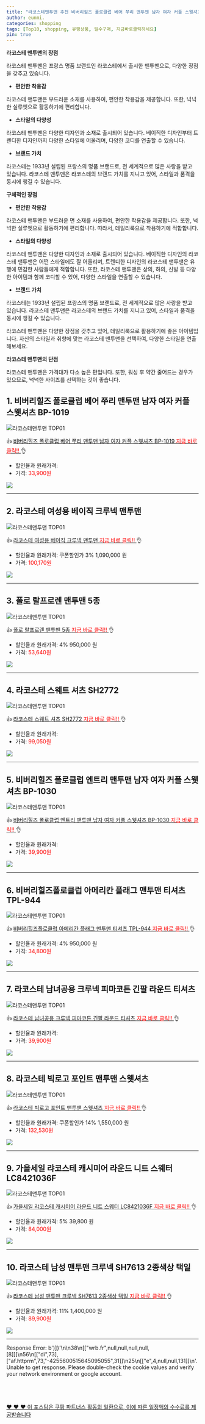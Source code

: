```yaml
---
title: "라코스테맨투맨 추천 비버리힐즈 폴로클럽 베어 쭈리 맨투맨 남자 여자 커플 스웻셔츠 BP-1019 비교 장점 구매시 주의사항"
author: eunmi.
categories: shopping
tags: [Top10, shopping, 유행상품, 필수구매, 지금바로클릭하세요]
pin: true
---
```

**라코스테 맨투맨의 장점**

라코스테 맨투맨은 프랑스 명품 브랜드인 라코스테에서 출시한 맨투맨으로, 다양한 장점을 갖추고 있습니다.

* **편안한 착용감**

라코스테 맨투맨은 부드러운 소재를 사용하여, 편안한 착용감을 제공합니다. 또한, 넉넉한 실루엣으로 활동하기에 편리합니다.

* **스타일의 다양성**

라코스테 맨투맨은 다양한 디자인과 소재로 출시되어 있습니다. 베이직한 디자인부터 트렌디한 디자인까지 다양한 스타일에 어울리며, 다양한 코디를 연출할 수 있습니다.

* **브랜드 가치**

라코스테는 1933년 설립된 프랑스의 명품 브랜드로, 전 세계적으로 많은 사랑을 받고 있습니다. 라코스테 맨투맨은 라코스테의 브랜드 가치를 지니고 있어, 스타일과 품격을 동시에 챙길 수 있습니다.

**구체적인 장점**

* **편안한 착용감**

라코스테 맨투맨은 부드러운 면 소재를 사용하여, 편안한 착용감을 제공합니다. 또한, 넉넉한 실루엣으로 활동하기에 편리합니다. 따라서, 데일리룩으로 착용하기에 적합합니다.

* **스타일의 다양성**

라코스테 맨투맨은 다양한 디자인과 소재로 출시되어 있습니다. 베이직한 디자인의 라코스테 맨투맨은 어떤 스타일에도 잘 어울리며, 트렌디한 디자인의 라코스테 맨투맨은 유행에 민감한 사람들에게 적합합니다. 또한, 라코스테 맨투맨은 상의, 하의, 신발 등 다양한 아이템과 함께 코디할 수 있어, 다양한 스타일을 연출할 수 있습니다.

* **브랜드 가치**

라코스테는 1933년 설립된 프랑스의 명품 브랜드로, 전 세계적으로 많은 사랑을 받고 있습니다. 라코스테 맨투맨은 라코스테의 브랜드 가치를 지니고 있어, 스타일과 품격을 동시에 챙길 수 있습니다.

라코스테 맨투맨은 다양한 장점을 갖추고 있어, 데일리룩으로 활용하기에 좋은 아이템입니다. 자신의 스타일과 취향에 맞는 라코스테 맨투맨을 선택하여, 다양한 스타일을 연출해보세요.

**라코스테 맨투맨의 단점**

라코스테 맨투맨은 가격대가 다소 높은 편입니다. 또한, 워싱 후 약간 줄어드는 경우가 있으므로, 넉넉한 사이즈를 선택하는 것이 좋습니다.

   

## 1. 비버리힐즈 폴로클럽 베어 쭈리 맨투맨 남자 여자 커플 스웻셔츠 BP-1019

![라코스테맨투맨 TOP01](https://thumbnail10.coupangcdn.com/thumbnails/remote/230x230ex/image/vendor_inventory/544d/5759d64c217c55eaa8c0dd0d78e163682eef7768373b6886913cc01ee83c.jpg)


👍 [비버리힐즈 폴로클럽 베어 쭈리 맨투맨 남자 여자 커플 스웻셔츠 BP-1019 <font color=red> 지금 바로 클릭!! </font> ](https://link.coupang.com/re/AFFSDP?lptag=AF3617701&subid=GithubCoopas&pageKey=6854788887&traceid=V0-153&itemId=16342885098&vendorItemId=83534726282) 👌 


- 할인율과 원래가격: 
- 가격: <span style='color:red'>33,900원</span>

[![](/discount_price.png)](https://link.coupang.com/re/AFFSDP?lptag=AF3617701&subid=GithubCoopas&pageKey=6854788887&traceid=V0-153&itemId=16342885098&vendorItemId=83534726282)

---


   

## 2. 라코스테 여성용 베이직 크루넥 맨투맨

![라코스테맨투맨 TOP01](https://thumbnail7.coupangcdn.com/thumbnails/remote/230x230ex/image/rs_quotation_api/zchilxg0/8e9ae0ca21ec40a988de353d48142ac4.jpg)


👍 [라코스테 여성용 베이직 크루넥 맨투맨 <font color=red> 지금 바로 클릭!! </font> ](https://link.coupang.com/re/AFFSDP?lptag=AF3617701&subid=GithubCoopas&pageKey=6787459561&traceid=V0-153&itemId=15981410589&vendorItemId=83187314746) 👌 


- 할인율과 원래가격: 쿠폰할인가 3%  1,090,000   원
- 가격: <span style='color:red'>100,170원</span>

[![](/discount_price.png)](https://link.coupang.com/re/AFFSDP?lptag=AF3617701&subid=GithubCoopas&pageKey=6787459561&traceid=V0-153&itemId=15981410589&vendorItemId=83187314746)

---


   

## 3. 폴로 랄프로렌 맨투맨 5종

![라코스테맨투맨 TOP01](https://thumbnail6.coupangcdn.com/thumbnails/remote/230x230ex/image/vendor_inventory/820c/2b96d97895b71a261eceab2613b48ab3ad2fb34c709d53093e04eea1c1f3.jpg)


👍 [폴로 랄프로렌 맨투맨 5종 <font color=red> 지금 바로 클릭!! </font> ](https://link.coupang.com/re/AFFSDP?lptag=AF3617701&subid=GithubCoopas&pageKey=7596387766&traceid=V0-153&itemId=20084673697&vendorItemId=87180175986) 👌 


- 할인율과 원래가격: 4%  950,000   원
- 가격: <span style='color:red'>53,640원</span>

[![](/discount_price.png)](https://link.coupang.com/re/AFFSDP?lptag=AF3617701&subid=GithubCoopas&pageKey=7596387766&traceid=V0-153&itemId=20084673697&vendorItemId=87180175986)

---


   

## 4. 라코스테 스웨트 셔츠 SH2772

![라코스테맨투맨 TOP01](https://thumbnail7.coupangcdn.com/thumbnails/remote/230x230ex/image/retail/images/2022/10/18/15/5/8e4c176a-d8be-4d35-a223-01356cdc2e5b.jpg)


👍 [라코스테 스웨트 셔츠 SH2772 <font color=red> 지금 바로 클릭!! </font> ](https://link.coupang.com/re/AFFSDP?lptag=AF3617701&subid=GithubCoopas&pageKey=6851008331&traceid=V0-153&itemId=16320597408&vendorItemId=83512691395) 👌 


- 할인율과 원래가격: 
- 가격: <span style='color:red'>99,050원</span>

[![](/discount_price.png)](https://link.coupang.com/re/AFFSDP?lptag=AF3617701&subid=GithubCoopas&pageKey=6851008331&traceid=V0-153&itemId=16320597408&vendorItemId=83512691395)

---


   

## 5. 비버리힐즈 폴로클럽 엔트리 맨투맨 남자 여자 커플 스웻셔츠 BP-1030

![라코스테맨투맨 TOP01](https://thumbnail8.coupangcdn.com/thumbnails/remote/230x230ex/image/vendor_inventory/bc2e/342b10049b8511957edc395d7d4cea6fb0ecfbad0729e7d61b0516aa0ba9.jpg)


👍 [비버리힐즈 폴로클럽 엔트리 맨투맨 남자 여자 커플 스웻셔츠 BP-1030 <font color=red> 지금 바로 클릭!! </font> ](https://link.coupang.com/re/AFFSDP?lptag=AF3617701&subid=GithubCoopas&pageKey=7578989782&traceid=V0-153&itemId=20002947060&vendorItemId=87100017326) 👌 


- 할인율과 원래가격: 
- 가격: <span style='color:red'>39,900원</span>

[![](/discount_price.png)](https://link.coupang.com/re/AFFSDP?lptag=AF3617701&subid=GithubCoopas&pageKey=7578989782&traceid=V0-153&itemId=20002947060&vendorItemId=87100017326)

---


   

## 6. 비버리힐즈폴로클럽 아메리칸 플래그 맨투맨 티셔츠 TPL-944

![라코스테맨투맨 TOP01](https://thumbnail9.coupangcdn.com/thumbnails/remote/230x230ex/image/vendor_inventory/c31b/1c0b68ee1a31e0774827252f69ac5c790d928b07ce400eddafc3df018fee.png)


👍 [비버리힐즈폴로클럽 아메리칸 플래그 맨투맨 티셔츠 TPL-944 <font color=red> 지금 바로 클릭!! </font> ](https://link.coupang.com/re/AFFSDP?lptag=AF3617701&subid=GithubCoopas&pageKey=6340026796&traceid=V0-153&itemId=13296621284&vendorItemId=80553990740) 👌 


- 할인율과 원래가격: 4%  950,000   원
- 가격: <span style='color:red'>34,800원</span>

[![](/discount_price.png)](https://link.coupang.com/re/AFFSDP?lptag=AF3617701&subid=GithubCoopas&pageKey=6340026796&traceid=V0-153&itemId=13296621284&vendorItemId=80553990740)

---


   

## 7. 라코스테 남녀공용 크루넥 피마코튼 긴팔 라운드 티셔츠

![라코스테맨투맨 TOP01](https://thumbnail8.coupangcdn.com/thumbnails/remote/230x230ex/image/vendor_inventory/0bc6/554b82bb93734885dc5d773f371d7616d7da69498272abc761a67da16e31.jpg)


👍 [라코스테 남녀공용 크루넥 피마코튼 긴팔 라운드 티셔츠 <font color=red> 지금 바로 클릭!! </font> ](https://link.coupang.com/re/AFFSDP?lptag=AF3617701&subid=GithubCoopas&pageKey=7204160444&traceid=V0-153&itemId=18216209159&vendorItemId=85364073132) 👌 


- 할인율과 원래가격: 
- 가격: <span style='color:red'>39,900원</span>

[![](/discount_price.png)](https://link.coupang.com/re/AFFSDP?lptag=AF3617701&subid=GithubCoopas&pageKey=7204160444&traceid=V0-153&itemId=18216209159&vendorItemId=85364073132)

---


   

## 8. 라코스테 빅로고 포인트 맨투맨 스웻셔츠

![라코스테맨투맨 TOP01](https://thumbnail9.coupangcdn.com/thumbnails/remote/230x230ex/image/rs_quotation_api/fmyyz8gh/c5f3da5a7af94f65af1649775d2b53bd.jpg)


👍 [라코스테 빅로고 포인트 맨투맨 스웻셔츠 <font color=red> 지금 바로 클릭!! </font> ](https://link.coupang.com/re/AFFSDP?lptag=AF3617701&subid=GithubCoopas&pageKey=7474056779&traceid=V0-153&itemId=19508123572&vendorItemId=86617053010) 👌 


- 할인율과 원래가격: 쿠폰할인가 14%  1,550,000   원
- 가격: <span style='color:red'>132,530원</span>

[![](/discount_price.png)](https://link.coupang.com/re/AFFSDP?lptag=AF3617701&subid=GithubCoopas&pageKey=7474056779&traceid=V0-153&itemId=19508123572&vendorItemId=86617053010)

---


   

## 9. 가을세일 랴코스테 캐시미어 라운드 니트 스웨터 LC8421036F

![라코스테맨투맨 TOP01](https://thumbnail6.coupangcdn.com/thumbnails/remote/230x230ex/image/vendor_inventory/6d6b/87f879a42ff19b8e1abe9813dc91fe6cf8989426d630a1bed868813b1c8e.png)


👍 [가을세일 랴코스테 캐시미어 라운드 니트 스웨터 LC8421036F <font color=red> 지금 바로 클릭!! </font> ](https://link.coupang.com/re/AFFSDP?lptag=AF3617701&subid=GithubCoopas&pageKey=7632192601&traceid=V0-153&itemId=20259259034&vendorItemId=87346897720) 👌 


- 할인율과 원래가격: 5%  39,800   원
- 가격: <span style='color:red'>84,000원</span>

[![](/discount_price.png)](https://link.coupang.com/re/AFFSDP?lptag=AF3617701&subid=GithubCoopas&pageKey=7632192601&traceid=V0-153&itemId=20259259034&vendorItemId=87346897720)

---


   

## 10. 라코스테 남성 맨투맨 크루넥 SH7613 2종색상 택일

![라코스테맨투맨 TOP01](https://thumbnail6.coupangcdn.com/thumbnails/remote/230x230ex/image/vendor_inventory/675e/aba8ad7e2ca9a862db23b48be67c501360a7e6cbb6c19b31d9f83960890b.jpg)


👍 [라코스테 남성 맨투맨 크루넥 SH7613 2종색상 택일 <font color=red> 지금 바로 클릭!! </font> ](https://link.coupang.com/re/AFFSDP?lptag=AF3617701&subid=GithubCoopas&pageKey=7030409773&traceid=V0-153&itemId=17348195641&vendorItemId=84518574626) 👌 


- 할인율과 원래가격: 11%  1,400,000   원
- 가격: <span style='color:red'>89,900원</span>

[![](/discount_price.png)](https://link.coupang.com/re/AFFSDP?lptag=AF3617701&subid=GithubCoopas&pageKey=7030409773&traceid=V0-153&itemId=17348195641&vendorItemId=84518574626)

---
Response Error: b')]}\'\n\n38\n[["wrb.fr",null,null,null,null,[8]]]\n56\n[["di",73],["af.httprm",73,"-4255600515645095055",31]]\n25\n[["e",4,null,null,131]]\n'. 
Unable to get response.
Please double-check the cookie values and verify your network environment or google account.<br><br><br><br><br> [ ❤ ❤ ❤ 이 포스팅은 쿠팡 파트너스 활동의 일환으로, 이에 따른 일정액의 수수료를 제공받습니다](https://link.coupang.com/a/bcEFyh)